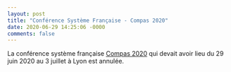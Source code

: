 ```yaml
---
layout: post
title: "Conférence Système Française - Compas 2020"
date: 2020-06-29 14:25:06 -0000
comments: false
---
```

La conférence système française [Compas 2020](https://2020.compas-conference.fr) qui devait avoir lieu du 29 juin 2020 au 3 juillet à Lyon est annulée.
